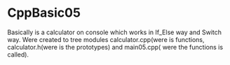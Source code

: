 # CppBasic05

Basically  is a calculator on console which works in If_Else way and
Switch way.  Were created to tree modules calculator.cpp(were is
functions, calculator.h(were is the prototypes) and main05.cpp( were the
functions is called).
